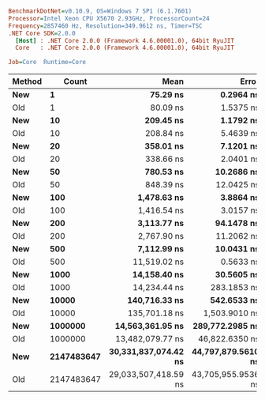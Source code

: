 ``` ini

BenchmarkDotNet=v0.10.9, OS=Windows 7 SP1 (6.1.7601)
Processor=Intel Xeon CPU X5670 2.93GHz, ProcessorCount=24
Frequency=2857460 Hz, Resolution=349.9612 ns, Timer=TSC
.NET Core SDK=2.0.0
  [Host] : .NET Core 2.0.0 (Framework 4.6.00001.0), 64bit RyuJIT
  Core   : .NET Core 2.0.0 (Framework 4.6.00001.0), 64bit RyuJIT

Job=Core  Runtime=Core  

```
 | Method |      Count |                 Mean |              Error |             StdDev |               Median |
 |------- |----------- |---------------------:|-------------------:|-------------------:|---------------------:|
 |    **New** |          **1** |             **75.29 ns** |          **0.2964 ns** |          **0.2143 ns** |             **75.34 ns** |
 |    Old |          1 |             80.09 ns |          1.5375 ns |          4.1040 ns |             81.09 ns |
 |    **New** |         **10** |            **209.45 ns** |          **1.1792 ns** |          **0.9206 ns** |            **209.52 ns** |
 |    Old |         10 |            208.84 ns |          5.4639 ns |          9.8525 ns |            203.64 ns |
 |    **New** |         **20** |            **358.01 ns** |          **7.1201 ns** |         **15.7777 ns** |            **349.69 ns** |
 |    Old |         20 |            338.66 ns |          2.0401 ns |          1.5928 ns |            338.91 ns |
 |    **New** |         **50** |            **780.53 ns** |         **10.2686 ns** |          **8.5747 ns** |            **777.87 ns** |
 |    Old |         50 |            848.39 ns |         12.0425 ns |         11.2645 ns |            851.89 ns |
 |    **New** |        **100** |          **1,478.63 ns** |          **3.8864 ns** |          **3.6353 ns** |          **1,477.47 ns** |
 |    Old |        100 |          1,416.54 ns |          3.0157 ns |          2.6734 ns |          1,416.23 ns |
 |    **New** |        **200** |          **3,113.77 ns** |         **94.1478 ns** |        **277.5968 ns** |          **2,903.58 ns** |
 |    Old |        200 |          2,767.90 ns |         11.2062 ns |          8.7490 ns |          2,765.08 ns |
 |    **New** |        **500** |          **7,112.99 ns** |         **10.0431 ns** |          **9.3943 ns** |          **7,112.73 ns** |
 |    Old |        500 |         11,519.02 ns |          0.5633 ns |          1.1119 ns |         11,519.25 ns |
 |    **New** |       **1000** |         **14,158.40 ns** |         **30.5605 ns** |         **27.0911 ns** |         **14,155.37 ns** |
 |    Old |       1000 |         14,234.44 ns |        283.1853 ns |        784.7051 ns |         13,639.35 ns |
 |    **New** |      **10000** |        **140,716.33 ns** |        **542.6533 ns** |        **507.5982 ns** |        **140,599.28 ns** |
 |    Old |      10000 |        135,701.18 ns |      1,503.9010 ns |      1,174.1469 ns |        135,608.62 ns |
 |    **New** |    **1000000** |     **14,563,361.95 ns** |    **289,772.2985 ns** |    **726,982.0395 ns** |     **14,174,236.03 ns** |
 |    Old |    1000000 |     13,482,079.77 ns |     46,822.6350 ns |     36,556.0304 ns |     13,494,185.78 ns |
 |    **New** | **2147483647** | **30,331,837,074.42 ns** | **44,797,879.5610 ns** | **41,903,960.2583 ns** | **30,337,963,632.91 ns** |
 |    Old | 2147483647 | 29,033,507,418.59 ns | 43,705,955.9536 ns | 40,882,574.3378 ns | 29,034,899,416.79 ns |
